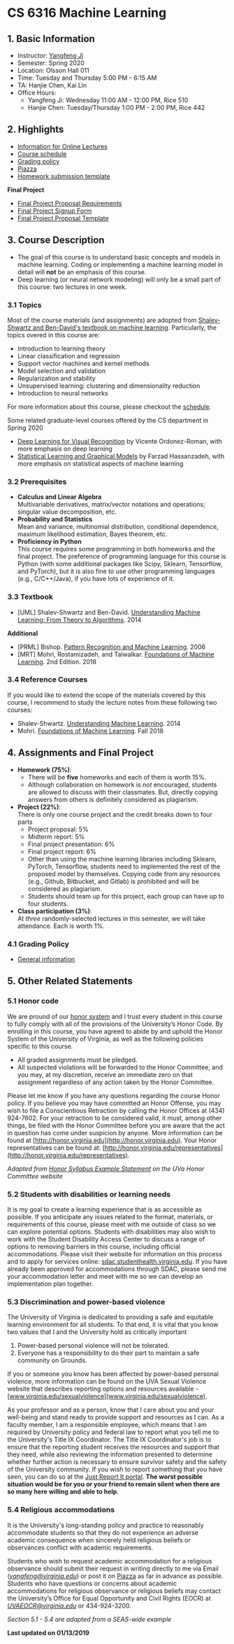 # CS 6316 Machine Learning
  

## 1. Basic Information

- Instructor: [Yangfeng Ji](http://yangfengji.net)
- Semester: Spring 2020
- Location: Olsson Hall 011
- Time: Tuesday and Thursday 5:00 PM - 6:15 AM
- TA: Hanjie Chen, Kai Lin
- Office Hours: 
	- Yangfeng Ji: Wednesday 11:00 AM - 12:00 PM, Rice 510
	- Hanjie Chen: Tuesday/Thursday 1:00 PM - 2:00 PM, Rice 442

## 2. Highlights

- [Information for Online Lectures](online.md)
- [Course schedule](schedule.md)
- [Grading policy](grade.md)
- [Piazza](https://piazza.com/class/k4cu3bz7fvt1xy)
- [Homework submission template](https://www.overleaf.com/read/scbvjzqsxcpx)

**Final Project**

- [Final Project Proposal Requirements](project.md)
- [Final Project Signup Form](https://docs.google.com/spreadsheets/d/1N7ApHiRLkeWxplnTj2ODHgxCQxhrk0-VkjFKm_0lEKA/edit?usp=sharing)
- [Final Project Proposal Template](https://www.overleaf.com/latex/templates/neurips-2019/tprktwxmqmgk)

## 3. Course Description

- The goal of this course is to understand basic concepts and models in machine learning. Coding or implementing a machine learning model in detail will **not** be an emphasis of this course.
- Deep learning (or neural network modeling) will only be a small part of this course: two lectures in one week.

### 3.1 Topics 

Most of the course materials (and assignments) are adopted from [Shalev-Shwartz and Ben-David's textbook on machine learning](https://www.cse.huji.ac.il/~shais/UnderstandingMachineLearning/). Particularly, the topics overed in this course are:

- Introduction to learning theory
- Linear classification and regression
- Support vector machines and kernel methods
- Model selection and validation
- Regularization and stability
- Unsupervised learning: clustering and dimensionality reduction
- Introduction to neural networks

For more information about this course, please checkout the [schedule](schedule.md).

Some related graduate-level courses offered by the CS department in Spring 2020

- [Deep Learning for Visual Recognition](http://vicenteordonez.com/deeplearning/) by Vicente Ordonez-Roman, with more emphasis on deep learning
- [Statistical Learning and Graphical Models](http://ips.lab.virginia.edu/teaching/slgm/) by Farzad Hassanzadeh, with more emphasis on statistical aspects of machine learning


### 3.2 Prerequisites

- **Calculus and Linear Algebra**<br> Multivariable derivatives, matrix/vector notations and operations; singular value decomposition, etc.
- **Probability and Statistics**<br> Mean and variance, multinomial distribution, conditional dependence, maximum likelihood estimation, Bayes theorem, etc.
- **Proficiency in Python**<br> This course requires some programming in both homeworks and the final project. The preference of programming language for this course is Python (with some additional packages like Scipy, Sklearn, Tensorflow, and PyTorch), but it is also fine to use other programming languages (e.g., C/C++/Java), if you have lots of experience of it.


### 3.3 Textbook

- [UML] Shalev-Shwartz and Ben-David. [Understanding Machine Learning: From Theory to Algorithms](https://www.cse.huji.ac.il/~shais/UnderstandingMachineLearning/). 2014

**Additional**

- [PRML] Bishop. [Pattern Recognition and Machine Learning](https://www.microsoft.com/en-us/research/publication/pattern-recognition-machine-learning/). 2006
- [MRT] Mohri, Rostamizadeh, and Talwalkar. [Foundations of Machine Learning](). 2nd Edition. 2018

### 3.4 Reference Courses

If you would like to extend the scope of the materials covered by this course, I recommend to study the lecture notes from these following two courses:

- Shalev-Shwartz. [Understanding Machine Learning](https://www.cse.huji.ac.il/~shais/IML2014.html). 2014
- Mohri. [Foundations of Machine Learning](https://cs.nyu.edu/~mohri/ml18/). Fall 2018

## 4. Assignments and Final Project

- **Homework (75%)**:
	- There will be **five** homeworks and each of them is worth 15%. 
	- Although collaboration on homework is *not* encouraged, students are allowed to discuss with their classmates. But, directly copying answers from others is definitely considered as plagiarism.
- **Project (22%)**:<br> There is only one course project and the credit breaks down to four parts
    - Project proposal: 5%
    - Midterm report: 5%
    - Final project presentation: 6%
    - Final project report: 6%
    - Other than using the machine learning libraries including Sklearn, PyTorch, Tensorflow, students need to implemented the rest of the proposed model by themselves. Copying code from any resources (e.g., Github, Bitbucket, and Gitlab) is prohibited and will be considered as plagiarism.
    - Students should team up for this project, each group can have up to four students.
- **Class participation (3%)**:<br> At *three* randomly-selected lectures in this semester, we will take attendance. Each is worth 1%.

### 4.1 Grading Policy

- [General information](grade.md)

## 5. Other Related Statements

### 5.1 Honor code

We are pround of our [honor system](https://en.wikipedia.org/wiki/Honor_system_at_the_University_of_Virginia) and I trust every student in this course to fully comply with all of the provisions of the University’s Honor Code. By enrolling in this course, you have agreed to abide by and uphold the Honor System of the University of Virginia, as well as the following policies specific to this course.

- All graded assignments must be pledged.
- All suspected violations will be forwarded to the Honor Committee, and you may, at my discretion, receive an immediate zero on that assignment regardless of any action taken by the Honor Committee.

Please let me know if you have any questions regarding the course Honor policy. If you believe you may have committed an Honor Offense, you may wish to file a Conscientious Retraction by calling the Honor Offices at (434) 924-7602. For your retraction to be considered valid, it must, among other things, be filed with the Honor Committee before you are aware that the act in question has come under suspicion by anyone. More information can be found at [http://honor.virginia.edu](http://honor.virginia.edu). Your Honor representatives can be found at: [http://honor.virginia.edu/representatives](http://honor.virginia.edu/representatives). 

*Adapted from [Honor Syllabus Example Statement](https://honor.virginia.edu/statement) on the UVa Honor Committee website*

### 5.2 Students with disabilities or learning needs

It is my goal to create a learning experience that is as accessible as possible. If you anticipate any issues related to the format, materials, or requirements of this course, please meet with me outside of class so we can explore potential options. Students with disabilities may also wish to work with the Student Disability Access Center to discuss a range of options to removing barriers in this course, including official accommodations. Please visit their website for information on this process and to apply for services online: [sdac.studenthealth.virginia.edu](sdac.studenthealth.virginia.edu). If you have already been approved for accommodations through SDAC, please send me your accommodation letter and meet with me so we can develop an implementation plan together.

### 5.3 Discrimination and power-based violence

The University of Virginia is dedicated to providing a safe and equitable learning environment for all students. To that end, it is vital that you know two values that I and the University hold as critically important

1.	Power-based personal violence will not be tolerated.
2.	Everyone has a responsibility to do their part to maintain a safe community on Grounds.

If you or someone you know has been affected by power-based personal violence, more information can be found on the UVA Sexual Violence website that describes reporting options and resources available - [www.virginia.edu/sexualviolence](www.virginia.edu/sexualviolence).

As your professor and as a person, know that I care about you and your well-being and stand ready to provide support and resources as I can. As a faculty member, I am a responsible employee, which means that I am required by University policy and federal law to report what you tell me to the University's Title IX Coordinator. The Title IX Coordinator's job is to ensure that the reporting student receives the resources and support that they need, while also reviewing the information presented to determine whether further action is necessary to ensure survivor safety and the safety of the University community. If you wish to report something that you have seen, you can do so at the [Just Report It portal](http://justreportit.virginia.edu). **The worst possible situation would be for you or your friend to remain silent when there are so many here willing and able to help**.

### 5.4 Religious accommodations

It is the University's long-standing policy and practice to reasonably accommodate students so that they do not experience an adverse academic consequence when sincerely held religious beliefs or observances conflict with academic requirements.

Students who wish to request academic accommodation for a religious observance should submit their request in writing directly to me via Email (*yangfeng@virginia.edu*) or post it on [Piazza](https://piazza.com/virginia/fall2019/cs6501005/home) as far in advance as possible. Students who have questions or concerns about academic accommodations for religious observance or religious beliefs may contact the University’s Office for Equal Opportunity and Civil Rights (EOCR) at *UVAEOCR@virginia.edu* or 434-924-3200.

*Section 5.1 - 5.4 are adapted from a SEAS-wide example*

**Last updated on 01/13/2019**
